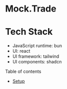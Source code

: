 # Mock.Trade

# Tech Stack

- JavaScript runtime: bun
- UI: react
- UI framework: tailwind
- UI components: shadcn

Table of contents
- [Setup](./docs/setup/setup.md)